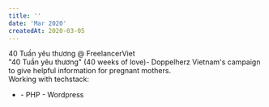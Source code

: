 ```yaml
---
title: ''
date: 'Mar 2020'
createdAt: 2020-03-05
---
```

<div class="grid gap-1">
  <div class="col-span-2">
    <div class="col-span-2">
      <span class="">
        40 Tuần yêu thương @
        <span class="text-blue-500">Freelancer</span
        ><span class="text-orange-500">Viet</span></span
      >
    </div>
    <div class="col-span-2 text-sm text-justify ml-2">
      "40 Tuần yêu thương" (40 weeks of love)- Doppelherz Vietnam's
      campaign to give helpful information for pregnant mothers.
    </div>
    <div class="col-span-2 text-sm text-justify ml-2 mt-2">
      <span>Working with techstack:</span>
      <ul>
        <li><span>- PHP <font-awesome-icon :icon="['fab', 'php']" size="lg" ></font-awesome-icon> - Wordpress <font-awesome-icon :icon="['fab', 'wordpress']" size="lg" ></font-awesome-icon> </span></li>
      </ul>
    </div>
  </div>
</div>
